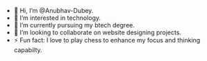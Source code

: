 - 👋 Hi, I’m @Anubhav-Dubey.
- 👀 I’m interested in technology.
- 🌱 I’m currently pursuing my btech degree.
- 💞️ I’m looking to collaborate on website designing projects.
- ⚡ Fun fact: I love to play chess to enhance my focus and thinking capabilty.

<!---
Anubhav-Dubey/Anubhav-Dubey is a ✨ special ✨ repository because its `README.md` (this file) appears on your GitHub profile.
You can click the Preview link to take a look at your changes.
--->
